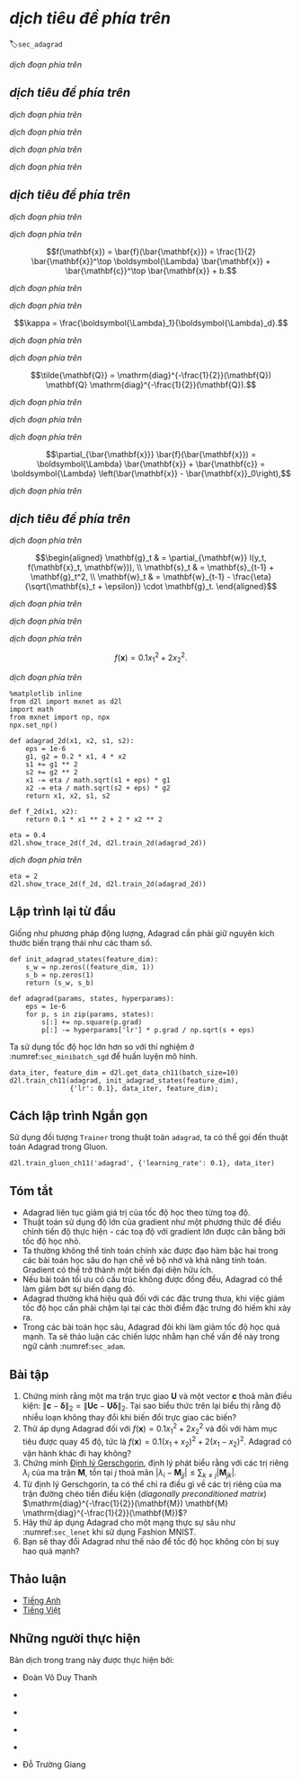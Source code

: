 <!-- ===================== Bắt đầu dịch Phần 1 ==================== -->
<!-- ========================================= REVISE PHẦN 1 - BẮT ĐẦU =================================== -->

<!--
# Adagrad
-->

# *dịch tiêu đề phía trên*
:label:`sec_adagrad`

<!--
Let us begin by considering learning problems with features that occur infrequently.
-->

*dịch đoạn phía trên*

<!--
## Sparse Features and Learning Rates
-->

## *dịch tiêu đề phía trên*

<!--
Imagine that we are training a language model.
To get good accuracy we typically want to decrease the learning rate as we keep on training, usually at a rate of $\mathcal{O}(t^{-\frac{1}{2}})$ or slower.
Now consider a model training on sparse features, i.e., features that occur only infrequently.
This is common for natural language, e.g., it is a lot less likely that we will see the word *preconditioning* than *learning*.
However, it is also common in other areas such as computational advertising and personalized collaborative filtering.
After all, there are many things that are of interest only for a small number of people.
-->

*dịch đoạn phía trên*

<!--
Parameters associated with infrequent features only receive meaningful updates whenever these features occur.
Given a decreasing learning rate we might end up in a situation where the parameters for common features converge rather quickly to their optimal values, 
whereas for infrequent features we are still short of observing them sufficiently frequently before their optimal values can be determined.
In other words, the learning rate either decreases too quickly for frequent features or too slowly for infrequent ones.
-->

*dịch đoạn phía trên*

<!--
A possible hack to redress this issue would be to count the number of times we see a particular feature and to use this as a clock for adjusting learning rates.
That is, rather than choosing a learning rate of the form $\eta = \frac{\eta_0}{\sqrt{t + c}}$ we could use $\eta_i = \frac{\eta_0}{\sqrt{s(i, t) + c}}$.
Here $s(i, t)$ counts the number of nonzeros for feature $i$ that we have observed up to time $t$.
This is actually quite easy to implement at no meaningful overhead.
However, it fails whenever we do not quite have sparsity but rather just data where the gradients are often very small and only rarely large.
After all, it is unclear where one would draw the line between something that qualifies as an observed feature or not.
-->

*dịch đoạn phía trên*

<!--
Adagrad by :cite:`Duchi.Hazan.Singer.2011` addresses this by replacing the rather crude counter $s(i, t)$ by an aggregate of the squares of previously observed gradients.
In particular, it uses $s(i, t+1) = s(i, t) + \left(\partial_i f(\mathbf{x})\right)^2$ as a means to adjust the learning rate.
This has two benefits: first, we no longer need to decide just when a gradient is large enough.
Second, it scales automatically with the magnitude of the gradients.
Coordinates that routinely correspond to large gradients are scaled down significantly, whereas others with small gradients receive a much more gentle treatment.
In practice this leads to a very effective optimization procedure for computational advertising and related problems.
But this hides some of the additional benefits inherent in Adagrad that are best understood in the context of preconditioning.
-->

*dịch đoạn phía trên*

<!-- ===================== Kết thúc dịch Phần 1 ===================== -->

<!-- ===================== Bắt đầu dịch Phần 2 ===================== -->

<!--
## Preconditioning
-->

## *dịch tiêu đề phía trên*

<!--
Convex optimization problems are good for analyzing the characteristics of algorithms.
After all, for most nonconvex problems it is difficult to derive meaningful theoretical guarantees, but *intuition* and *insight* often carry over.
Let us look at the problem of minimizing $f(\mathbf{x}) = \frac{1}{2} \mathbf{x}^\top \mathbf{Q} \mathbf{x} + \mathbf{c}^\top \mathbf{x} + b$.
-->

*dịch đoạn phía trên*

<!--
As we saw in :numref:`sec_momentum`, it is possible to rewrite this problem in terms of its eigendecomposition 
$\mathbf{Q} = \mathbf{U}^\top \boldsymbol{\Lambda} \mathbf{U}$ to arrive at a much simplified problem where each coordinate can be solved individually:
-->

*dịch đoạn phía trên*


$$f(\mathbf{x}) = \bar{f}(\bar{\mathbf{x}}) = \frac{1}{2} \bar{\mathbf{x}}^\top \boldsymbol{\Lambda} \bar{\mathbf{x}} + \bar{\mathbf{c}}^\top \bar{\mathbf{x}} + b.$$


<!--
Here we used $\mathbf{x} = \mathbf{U} \mathbf{x}$ and consequently $\mathbf{c} = \mathbf{U} \mathbf{c}$.
The modified problem has as its minimizer $\bar{\mathbf{x}} = -\boldsymbol{\Lambda}^{-1} \bar{\mathbf{c}}$ 
and minimum value $-\frac{1}{2} \bar{\mathbf{c}}^\top \boldsymbol{\Lambda}^{-1} \bar{\mathbf{c}} + b$.
This is much easier to compute since $\boldsymbol{\Lambda}$ is a diagonal matrix containing the eigenvalues of $\mathbf{Q}$.
-->

*dịch đoạn phía trên*

<!--
If we perturb $\mathbf{c}$ slightly we would hope to find only slight changes in the minimizer of $f$.
Unfortunately this is not the case.
While slight changes in $\mathbf{c}$ lead to equally slight changes in $\bar{\mathbf{c}}$, this is not the case for the minimizer of $f$ (and of $\bar{f}$ respectively).
Whenever the eigenvalues $\boldsymbol{\Lambda}_i$ are large we will see only small changes in $\bar{x}_i$ and in the minimum of $\bar{f}$.
Conversely, for small $\boldsymbol{\Lambda}_i$ changes in $\bar{x}_i$ can be dramatic.
The ratio between the largest and the smallest eigenvalue is called the condition number of an optimization problem.
-->

*dịch đoạn phía trên*


$$\kappa = \frac{\boldsymbol{\Lambda}_1}{\boldsymbol{\Lambda}_d}.$$


<!-- ===================== Kết thúc dịch Phần 2 ===================== -->

<!-- ===================== Bắt đầu dịch Phần 3 ===================== -->


<!--
If the condition number $\kappa$ is large, it is difficult to solve the optimization problem accurately.
We need to ensure that we are careful in getting a large dynamic range of values right.
Our analysis leads to an obvious, albeit somewhat naive question: couldn't we simply "fix" the problem by distorting the space such that all eigenvalues are $1$.
In theory this is quite easy: we only need the eigenvalues and eigenvectors of $\mathbf{Q}$ to rescale the problem 
from $\mathbf{x}$ to one in $\mathbf{z} := \boldsymbol{\Lambda}^{\frac{1}{2}} \mathbf{U} \mathbf{x}$.
In the new coordinate system $\mathbf{x}^\top \mathbf{Q} \mathbf{x}$ could be simplified to $\|\mathbf{z}\|^2$.
Alas, this is a rather impractical suggestion.
Computing eigenvalues and eigenvectors is in general *much more* expensive than solving the actual problem.
-->

*dịch đoạn phía trên*

<!--
While computing eigenvalues exactly might be expensive, guessing them and computing them even somewhat approximately may already be a lot better than not doing anything at all.
In particular, we could use the diagonal entries of $\mathbf{Q}$ and rescale it accordingly.
This is *much* cheaper than computing eigenvalues.
-->

*dịch đoạn phía trên*


$$\tilde{\mathbf{Q}} = \mathrm{diag}^{-\frac{1}{2}}(\mathbf{Q}) \mathbf{Q} \mathrm{diag}^{-\frac{1}{2}}(\mathbf{Q}).$$


<!--
In this case we have $\tilde{\mathbf{Q}}_{ij} = \mathbf{Q}_{ij} / \sqrt{\mathbf{Q}_{ii} \mathbf{Q}_{jj}}$ and specifically $\tilde{\mathbf{Q}}_{ii} = 1$ for all $i$.
In most cases this simplifies the condition number considerably.
For instance, the cases we discussed previously, this would entirely eliminate the problem at hand since the problem is axis aligned.
-->

*dịch đoạn phía trên*

<!--
Unfortunately we face yet another problem: in deep learning we typically do not even have access to the second derivative of the objective function: 
for $\mathbf{x} \in \mathbb{R}^d$ the second derivative even on a minibatch may require $\mathcal{O}(d^2)$ space and work to compute, thus making it practically infeasible.
The ingenious idea of Adagrad is to use a proxy for that elusive diagonal of the Hessian that is both relatively cheap to compute and effective---the magnitude of the gradient itself.
-->

*dịch đoạn phía trên*

<!--
In order to see why this works, let us look at $\bar{f}(\bar{\mathbf{x}})$. We have that
-->

*dịch đoạn phía trên*


$$\partial_{\bar{\mathbf{x}}} \bar{f}(\bar{\mathbf{x}}) = \boldsymbol{\Lambda} \bar{\mathbf{x}} + \bar{\mathbf{c}} = \boldsymbol{\Lambda} \left(\bar{\mathbf{x}} - \bar{\mathbf{x}}_0\right),$$


<!--
where $\bar{\mathbf{x}}_0$ is the minimizer of $\bar{f}$.
Hence the magnitude of the gradient depends both on $\boldsymbol{\Lambda}$ and the distance from optimality.
If $\bar{\mathbf{x}} - \bar{\mathbf{x}}_0$ didn't change, this would be all that's needed.
After all, in this case the magnitude of the gradient $\partial_{\bar{\mathbf{x}}} \bar{f}(\bar{\mathbf{x}})$ suffices.
Since AdaGrad is a stochastic gradient descent algorithm, we will see gradients with nonzero variance even at optimality.
As a result we can safely use the variance of the gradients as a cheap proxy for the scale of the Hessian.
A thorough analysis is beyond the scope of this section (it would be several pages).
We refer the reader to :cite:`Duchi.Hazan.Singer.2011` for details.
-->

*dịch đoạn phía trên*

<!-- ===================== Kết thúc dịch Phần 3 ===================== -->

<!-- ===================== Bắt đầu dịch Phần 4 ===================== -->

<!-- ========================================= REVISE PHẦN 1 - KẾT THÚC ===================================-->

<!-- ========================================= REVISE PHẦN 2 - BẮT ĐẦU ===================================-->

<!--
## The Algorithm
-->

## *dịch tiêu đề phía trên*

<!--
Let us formalize the discussion from above.
We use the variable $\mathbf{s}_t$ to accumulate past gradient variance as follows.
-->

*dịch đoạn phía trên*


$$\begin{aligned}
    \mathbf{g}_t & = \partial_{\mathbf{w}} l(y_t, f(\mathbf{x}_t, \mathbf{w})), \\
    \mathbf{s}_t & = \mathbf{s}_{t-1} + \mathbf{g}_t^2, \\
    \mathbf{w}_t & = \mathbf{w}_{t-1} - \frac{\eta}{\sqrt{\mathbf{s}_t + \epsilon}} \cdot \mathbf{g}_t.
\end{aligned}$$



<!--
Here the operation are applied coordinate wise.
That is, $\mathbf{v}^2$ has entries $v_i^2$.
Likewise $\frac{1}{\sqrt{v}}$ has entries $\frac{1}{\sqrt{v_i}}$ and $\mathbf{u} \cdot \mathbf{v}$ has entries $u_i v_i$.
As before $\eta$ is the learning rate and $\epsilon$ is an additive constant that ensures that we do not divide by $0$.
Last, we initialize $\mathbf{s}_0 = \mathbf{0}$.
-->

*dịch đoạn phía trên*

<!--
Just like in the case of momentum we need to keep track of an auxiliary variable, in this case to allow for an individual learning rate per coordinate.
This does not increase the cost of Adagrad significantly relative to SGD, simply since the main cost is typically to compute $l(y_t, f(\mathbf{x}_t, \mathbf{w}))$ and its derivative.
-->

*dịch đoạn phía trên*

<!--
Note that accumulating squared gradients in $\mathbf{s}_t$ means that $\mathbf{s}_t$ grows essentially at linear rate (somewhat slower than linearly in practice, since the gradients initially diminish).
This leads to an $\mathcal{O}(t^{-\frac{1}{2}})$ learning rate, albeit adjusted on a per coordinate basis.
For convex problems this is perfectly adequate.
In deep learning, though, we might want to decrease the learning rate rather more slowly.
This led to a number of Adagrad variants that we will discuss in the subsequent chapters.
For now let us see how it behaves in a quadratic convex problem.
We use the same problem as before:
-->

*dịch đoạn phía trên*


$$f(\mathbf{x}) = 0.1 x_1^2 + 2 x_2^2.$$


<!--
We are going to implement Adagrad using the same learning rate previously, i.e., $\eta = 0.4$.
As we can see, the iterative trajectory of the independent variable is smoother.
However, due to the cumulative effect of $\boldsymbol{s}_t$, the learning rate continuously decays, so the independent variable does not move as much during later stages of iteration.
-->

*dịch đoạn phía trên*


```{.python .input  n=6}
%matplotlib inline
from d2l import mxnet as d2l
import math
from mxnet import np, npx
npx.set_np()

def adagrad_2d(x1, x2, s1, s2):
    eps = 1e-6
    g1, g2 = 0.2 * x1, 4 * x2
    s1 += g1 ** 2
    s2 += g2 ** 2
    x1 -= eta / math.sqrt(s1 + eps) * g1
    x2 -= eta / math.sqrt(s2 + eps) * g2
    return x1, x2, s1, s2

def f_2d(x1, x2):
    return 0.1 * x1 ** 2 + 2 * x2 ** 2

eta = 0.4
d2l.show_trace_2d(f_2d, d2l.train_2d(adagrad_2d))
```


<!--
As we increase the learning rate to $2$ we see much better behavior.
This already indicates that the decrease in learning rate might be rather aggressive, even in the noise-free case and we need to ensure that parameters converge appropriately.
-->

*dịch đoạn phía trên*


```{.python .input  n=10}
eta = 2
d2l.show_trace_2d(f_2d, d2l.train_2d(adagrad_2d))
```

<!-- ===================== Kết thúc dịch Phần 4 ===================== -->

<!-- ===================== Bắt đầu dịch Phần 5 ===================== -->

<!--
## Implementation from Scratch
-->

## Lập trình lại từ đầu

<!--
Just like the momentum method, Adagrad needs to maintain a state variable of the same shape as the parameters.
-->

Giống như phương pháp động lượng, Adagrad cần phải giữ nguyên kích thước biến trạng thái như các tham số.


```{.python .input  n=8}
def init_adagrad_states(feature_dim):
    s_w = np.zeros((feature_dim, 1))
    s_b = np.zeros(1)
    return (s_w, s_b)

def adagrad(params, states, hyperparams):
    eps = 1e-6
    for p, s in zip(params, states):
        s[:] += np.square(p.grad)
        p[:] -= hyperparams['lr'] * p.grad / np.sqrt(s + eps)
```


<!--
Compared to the experiment in :numref:`sec_minibatch_sgd` we use a
larger learning rate to train the model.
-->

Ta sử dụng tốc độ học lớn hơn so với thí nghiệm ở :numref:`sec_minibatch_sgd` để huấn luyện mô hình.


```{.python .input  n=9}
data_iter, feature_dim = d2l.get_data_ch11(batch_size=10)
d2l.train_ch11(adagrad, init_adagrad_states(feature_dim),
               {'lr': 0.1}, data_iter, feature_dim);
```


<!--
## Concise Implementation
-->

## Cách lập trình Ngắn gọn

<!--
Using the `Trainer` instance of the algorithm `adagrad`, we can invoke the Adagrad algorithm in Gluon.
-->

Sử dụng đối tượng `Trainer` trong thuật toán `adagrad`, ta có thể gọi đến thuật toán Adagrad trong Gluon.


```{.python .input  n=5}
d2l.train_gluon_ch11('adagrad', {'learning_rate': 0.1}, data_iter)
```


<!--
## Summary
-->

## Tóm tắt

<!--
* Adagrad decreases the learning rate dynamically on a per-coordinate basis.
* It uses the magnitude of the gradient as a means of adjusting how quickly progress is achieved - coordinates with large gradients are compensated with a smaller learning rate.
* Computing the exact second derivative is typically infeasible in deep learning problems due to memory and computational constraints. The gradient can be a useful proxy.
* If the optimization problem has a rather uneven uneven structure Adagrad can help mitigate the distortion.
* Adagrad is particularly effective for sparse features where the learning rate needs to decrease more slowly for infrequently occurring terms.
* On deep learning problems Adagrad can sometimes be too aggressive in reducing learning rates. We will discuss strategies for mitigating this in the context of :numref:`sec_adam`.
-->

* Adagrad liên tục giảm giá trị của tốc độ học theo từng toạ độ.
* Thuật toán sử dụng độ lớn của gradient như một phương thức để điều chỉnh tiến độ thực hiện - các toạ độ với gradient lớn được cân bằng bởi tốc độ học nhỏ.
* Ta thường không thể tính toán chính xác được đạo hàm bậc hai trong các bài toán học sâu do hạn chế về bộ nhớ và khả năng tính toán. Gradient có thể trở thành một biến đại diện hữu ích.
* Nếu bài toán tối ưu có cấu trúc không được đồng đều, Adagrad có thể làm giảm bớt sự biến dạng đó.
* Adagrad thường khá hiệu quả đối với các đặc trưng thưa, khi việc giảm tốc độ học cần phải chậm lại tại các thời điểm đặc trưng đó hiếm khi xảy ra.
* Trong các bài toán học sâu, Adagrad đôi khi làm giảm tốc độ học quá mạnh. Ta sẽ thảo luận các chiến lược nhằm hạn chế vấn đề này trong ngữ cảnh :numref:`sec_adam`.

<!--
## Exercises
-->

## Bài tập

<!--
1. Prove that for an orthogonal matrix $\mathbf{U}$ and a vector $\mathbf{c}$ the following holds: $\|\mathbf{c} - \mathbf{\delta}\|_2 = \|\mathbf{U} \mathbf{c} - \mathbf{U} \mathbf{\delta}\|_2$.
Why does this mean that the magnitude of perturbations does not change after an orthogonal change of variables?
2. Try out Adagrad for $f(\mathbf{x}) = 0.1 x_1^2 + 2 x_2^2$ and also for the objective function was rotated by 45 degrees, 
i.e., $f(\mathbf{x}) = 0.1 (x_1 + x_2)^2 + 2 (x_1 - x_2)^2$. Does it behave differently?
3. Prove [Gerschgorin's circle theorem](https://en.wikipedia.org/wiki/Gershgorin_circle_theorem) which states that eigenvalues $\lambda_i$ of 
a matrix $\mathbf{M}$ satisfy $|\lambda_i - \mathbf{M}_{jj}| \leq \sum_{k \neq j} |\mathbf{M}_{jk}|$ for at least one choice of $j$.
4. What does Gerschgorin's theorem tell us about the eigenvalues of the diagonally preconditioned matrix $\mathrm{diag}^{-\frac{1}{2}}(\mathbf{M}) \mathbf{M} \mathrm{diag}^{-\frac{1}{2}}(\mathbf{M})$?
5. Try out Adagrad for a proper deep network, such as :numref:`sec_lenet` when applied to Fashion MNIST.
6. How would you need to modify Adagrad to achieve a less aggressive decay in learning rate?
-->

1. Chứng minh rằng một ma trận trực giao $\mathbf{U}$ và một vector $\mathbf{c}$ thoả mãn điều kiện: $\|\mathbf{c} - \mathbf{\delta}\|_2 = \|\mathbf{U} \mathbf{c} - \mathbf{U} \mathbf{\delta}\|_2$.
Tại sao biểu thức trên lại biểu thị rằng độ nhiễu loạn không thay đổi khi biến đổi trực giao các biến?
2. Thử áp dụng Adagrad đối với $f(\mathbf{x}) = 0.1 x_1^2 + 2 x_2^2$ và đối với hàm mục tiêu được quay 45 độ,
tức là $f(\mathbf{x}) = 0.1 (x_1 + x_2)^2 + 2 (x_1 - x_2)^2$. Adagrad có vận hành khác đi hay không?
3. Chứng minh [Định lý Gerschgorin](https://en.wikipedia.org/wiki/Gershgorin_circle_theorem), định lý phát biểu rằng với các trị riêng $\lambda_i$ của
ma trận $\mathbf{M}$, tồn tại $j$ thoả mãn $|\lambda_i - \mathbf{M}_{jj}| \leq \sum_{k \neq j} |\mathbf{M}_{jk}|$.
4. Từ định lý Gerschgorin, ta có thể chỉ ra điều gì về các trị riêng của ma trận đường chéo tiền điều kiện (*diagonally preconditioned matrix*) $\mathrm{diag}^{-\frac{1}{2}}(\mathbf{M}) \mathbf{M} \mathrm{diag}^{-\frac{1}{2}}(\mathbf{M})$?
5. Hãy thử áp dụng Adagrad cho một mạng thực sự sâu như :numref:`sec_lenet` khi sử dụng Fashion MNIST.
6. Bạn sẽ thay đổi Adagrad như thế nào để tốc độ học không còn bị suy hao quá mạnh?


<!-- ===================== Kết thúc dịch Phần 5 ===================== -->
<!-- ========================================= REVISE PHẦN 2 - KẾT THÚC ===================================-->

## Thảo luận
* [Tiếng Anh](https://discuss.mxnet.io/t/2375)
* [Tiếng Việt](https://forum.machinelearningcoban.com/c/d2l)


## Những người thực hiện
Bản dịch trong trang này được thực hiện bởi:
<!--
Tác giả của mỗi Pull Request điền tên mình và tên những người review mà bạn thấy
hữu ích vào từng phần tương ứng. Mỗi dòng một tên, bắt đầu bằng dấu `*`.

Lưu ý:
* Nếu reviewer không cung cấp tên, bạn có thể dùng tên tài khoản GitHub của họ
với dấu `@` ở đầu. Ví dụ: @aivivn.

* Tên đầy đủ của các reviewer có thể được tìm thấy tại https://github.com/aivivn/d2l-vn/blob/master/docs/contributors_info.md
-->

* Đoàn Võ Duy Thanh
<!-- Phần 1 -->
* 

<!-- Phần 2 -->
* 

<!-- Phần 3 -->
* 

<!-- Phần 4 -->
* 

<!-- Phần 5 -->
* Đỗ Trường Giang
